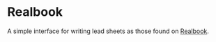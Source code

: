 # Realbook

A simple interface for writing lead sheets as those found on [Realbook](https://realbook.com/).
